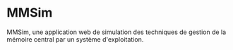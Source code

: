 # MMSim
MMSim, une application web de simulation des techniques de gestion de la mémoire central par un système d'exploitation.
